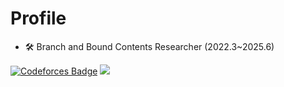 # Profile  

- 🛠️ Branch and Bound Contents Researcher (2022.3~2025.6)

[![Codeforces Badge](https://codeforces-readme-stats.vercel.app/api/badge?username=plast)](https://codeforces.com/profile/plast) <a href="https://atcoder.jp/users/plast" target="_blank" title="tourist"><img src="https://img.shields.io/endpoint?url=https%3A%2F%2Fatcoder-badges.now.sh%2Fapi%2Fatcoder%2Fjson%2Fplast" /></a>
